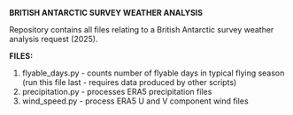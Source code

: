 **BRITISH ANTARCTIC SURVEY WEATHER ANALYSIS**

Repository contains all files relating to a British Antarctic survey weather analysis request (2025).

**FILES:**

1. flyable_days.py - counts number of flyable days in typical flying season (run this file last - requires data produced by other scripts)
2. precipitation.py - processes ERA5 precipitation files
3. wind_speed.py - process ERA5 U and V component wind files
